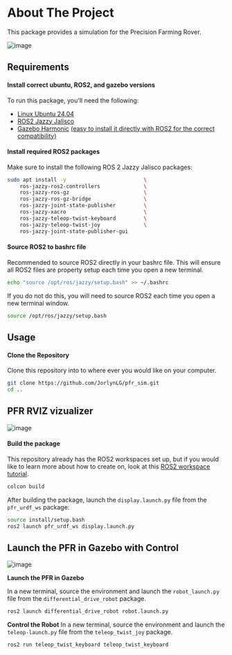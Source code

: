 # About The Project
This package provides a simulation for the Precision Farming Rover. 

![image](https://github.com/user-attachments/assets/d7899369-1be4-4131-be92-5ce1d5d1cf89)


## Requirements

#### Install correct ubuntu, ROS2, and gazebo versions

To run this package, you'll need the following:

- [Linux Ubuntu 24.04](https://ubuntu.com/blog/tag/ubuntu-24-04-lts)
- [ROS2 Jazzy Jalisco](https://docs.ros.org/en/rolling/Releases/Release-Jazzy-Jalisco.html)
- [Gazebo Harmonic](https://gazebosim.org/docs/harmonic/getstarted/) [(easy to install it directly with ROS2 for the correct compatibility)](https://gazebosim.org/docs/latest/ros_installation/)


#### Install required ROS2 packages

Make sure to install the following ROS 2 Jazzy Jalisco packages:

```bash
sudo apt install -y                         \
    ros-jazzy-ros2-controllers              \
    ros-jazzy-ros-gz                        \
    ros-jazzy-ros-gz-bridge                 \
    ros-jazzy-joint-state-publisher         \
    ros-jazzy-xacro                         \
    ros-jazzy-teleop-twist-keyboard         \
    ros-jazzy-teleop-twist-joy              \
    ros-jazzy-joint-state-publisher-gui

```
#### Source ROS2 to bashrc file

Recommended to source ROS2 directly in your bashrc file. This will ensure all ROS2 files are property setup each time you open a new terminal. 
```bash
echo "source /opt/ros/jazzy/setup.bash" >> ~/.bashrc
```
If you do not do this, you will need to source ROS2 each time you open a new terminal window. 
```bash
source /opt/ros/jazzy/setup.bash
```

## Usage


#### Clone the Repository

Clone this repository into to where ever you would like on your computer. 


```bash
git clone https://github.com/JorlynLG/pfr_sim.git
cd ..
```

## PFR RVIZ vizualizer
![image](https://github.com/user-attachments/assets/0eb8b9d6-ee8e-4bc7-b435-e56494db9c2f)

#### Build the package
This repository already has the ROS2 workspaces set up, but if you would like to learn more about how to create on, look at this [ROS2 workspace tutorial](https://docs.ros.org/en/jazzy/Tutorials/Beginner-Client-Libraries/Creating-A-Workspace/Creating-A-Workspace.html).

```bash
colcon build
```
After building the package, launch the ```display.launch.py``` file from the ```pfr_urdf_ws``` package:

```bash
source install/setup.bash
ros2 launch pfr_urdf_ws display.launch.py
```

## Launch the PFR in Gazebo with Control
![image](https://github.com/user-attachments/assets/d7899369-1be4-4131-be92-5ce1d5d1cf89)

**Launch the PFR in Gazebo**

In a new terminal, source the environment and launch the ``robot_launch.py`` file from the ```differential_drive_robot``` package.

```bash
ros2 launch differential_drive_robot robot.launch.py
```

**Control the Robot**
In a new terminal, source the environment and launch the ```teleop-launch.py``` file from the ```teleop_twist_joy``` package.

```bash
ros2 run teleop_twist_keyboard teleop_twist_keyboard
```
